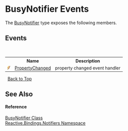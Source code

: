 # BusyNotifier Events
 

The <a href="41471637-378a-9efd-425f-d62b6ae0cc5a">BusyNotifier</a> type exposes the following members.


## Events
&nbsp;<table><tr><th></th><th>Name</th><th>Description</th></tr><tr><td>![Public event](media/pubevent.gif "Public event")</td><td><a href="aa2bf401-1f4c-62ec-73e5-9194447f2c52">PropertyChanged</a></td><td>
property changed event handler</td></tr></table>&nbsp;
<a href="#busynotifier-events">Back to Top</a>

## See Also


#### Reference
<a href="41471637-378a-9efd-425f-d62b6ae0cc5a">BusyNotifier Class</a><br /><a href="85d6a4d9-378c-3a5c-c6f0-5aaea99aa56b">Reactive.Bindings.Notifiers Namespace</a><br />